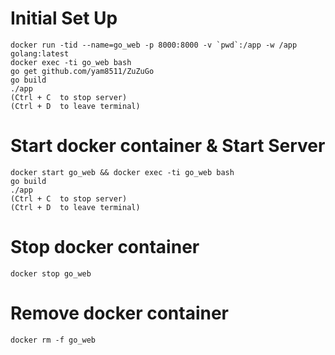 # Initial Set Up
```shell=
docker run -tid --name=go_web -p 8000:8000 -v `pwd`:/app -w /app golang:latest
docker exec -ti go_web bash
go get github.com/yam8511/ZuZuGo
go build
./app
(Ctrl + C  to stop server)
(Ctrl + D  to leave terminal)
```

# Start docker container & Start Server
```shell=
docker start go_web && docker exec -ti go_web bash
go build
./app
(Ctrl + C  to stop server)
(Ctrl + D  to leave terminal)
```

# Stop docker container
```shell=
docker stop go_web
```

# Remove docker container
```shell=
docker rm -f go_web
```
